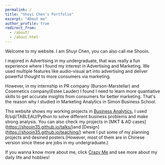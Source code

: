 ```yaml
---
permalink: /
title: "Shuyi Chen's Portfolio"
excerpt: "About me"
author_profile: true
redirect_from: 
  - /about/
  - /about.html
---
```


Welcome to my website. I am Shuyi Chen, you can also call me Shooin.

I majored in Advertising in my undergraduate, that was really a fun experience where I found my interest in Advertising and Marketing. We used multiple features like audio-visual art into advertising and deliver powerful thought to more consumers via marketing.

However, in my internship in PR company (Burson-Marstellar) and Cosemetics company(Estee Lauder) I found I need to learn more quantiative skills to get accurate insights from consumers for better marketing. That's the reason why I studied in Marketing Analytics in Simon Business School.

This website shows my working projects in [Business Analytics](https://shooin35.github.io/publications/), I used R/sql/TABLEAU/Python to solve different business problems and make strong analysis.
You can also check my projects in [MKT & AD cases] (https://shooin35.github.io/talks/)and [Design] (https://shooin35.github.io/teaching/) where I put some of my planning projects and desined posters.(However, most of them are in Chinese version since these are jobs in my undergraduate.)

If you wanna know more about me, click [Crazy Me](https://shooin35.github.io/year-archive/) and see more about my daily life and hobbies!
